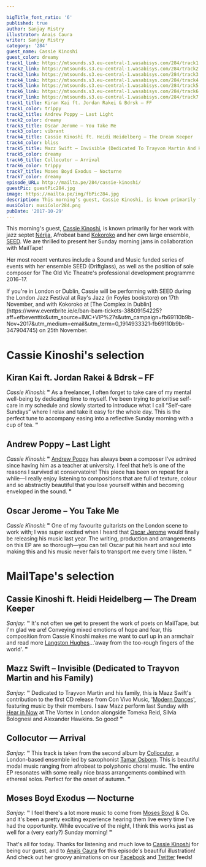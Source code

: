 ```yaml
---

bigTitle_font_ratio: '6'
published: true
author: Sanjay Mistry
illustrator: Anais Caura
writer: Sanjay Mistry
category: '284'
guest_name: Cassie Kinoshi
guest_color: dreamy
track1_link: https://mtsounds.s3.eu-central-1.wasabisys.com/284/track1.mp3
track2_link: https://mtsounds.s3.eu-central-1.wasabisys.com/284/track2.mp3
track3_link: https://mtsounds.s3.eu-central-1.wasabisys.com/284/track3.mp3
track4_link: https://mtsounds.s3.eu-central-1.wasabisys.com/284/track4.mp3
track5_link: https://mtsounds.s3.eu-central-1.wasabisys.com/284/track5.mp3
track6_link: https://mtsounds.s3.eu-central-1.wasabisys.com/284/track6.mp3
track7_link: https://mtsounds.s3.eu-central-1.wasabisys.com/284/track7.mp3
track1_title: Kiran Kai ft. Jordan Rakei & Bdrsk – FF
track1_color: trippy
track2_title: Andrew Poppy – Last Light
track2_color: dreamy
track3_title: Oscar Jerome – You Take Me
track3_color: vibrant
track4_title: Cassie Kinoshi ft. Heidi Heidelberg – The Dream Keeper
track4_color: bliss
track5_title: Mazz Swift – Invisible (Dedicated To Trayvon Martin And His Family)
track5_color: dreamy
track6_title: Collocutor – Arrival
track6_color: trippy
track7_title: Moses Boyd Exodus – Nocturne
track7_color: dreamy
episode_URL: http://mailta.pe/284/cassie-kinoshi/
guestPic: guestPic284.jpg
image: https://mailta.pe/img/fbPic284.jpg
description: This morning’s guest, Cassie Kinoshi, is known primarily for her work with jazz septet Nérija, Afrobeat band Kokoroko and her own large ensemble, SEED. We are thrilled to present her Sunday morning jams in collaboration with MailTape!
musiColor: musiColor284.png
pubDate: '2017-10-29'
---
```

This morning's guest, [Cassie Kinoshi](http://www.cassiekinoshi.com/), is known primarily for her work with jazz septet [Nérija](http://www.nerijamusic.com/), Afrobeat band [Kokoroko](https://www.facebook.com/kokorokomusic/?fref=ts) and her own large ensemble, [SEED](https://www.facebook.com/seedensemble/?fref=ts). We are thrilled to present her Sunday morning jams in collaboration with MailTape!
<p>Her most recent ventures include a Sound and Music funded series of events with her ensemble SEED (Driftglass), as well as the position of sole composer for The Old Vic Theatre's professional development programme 2016–17.
<p>If you're in London or Dublin, Cassie will be performing with SEED during the London Jazz Festival at Ray's Jazz (in Foyles bookstore) on 17th November, and with Kokoroko at [The Complex in Dublin](https://www.eventbrite.ie/e/ban-bam-tickets-38809154225?aff=efbeventtix&utm_source=IMC+VIP%27s&utm_campaign=fb69110b9b-Nov+2017&utm_medium=email&utm_term=0_1914933321-fb69110b9b-347904745) on 25th November.


# Cassie Kinoshi's selection



## Kiran Kai ft. Jordan Rakei & Bdrsk – FF
_Cassie Kinoshi_: **"** As a freelancer, I often forget to take care of my mental well-being by dedicating time to myself. I’ve been trying to prioritise self-care in my schedule and slowly started to introduce what I call “Self-care Sundays” where I relax and take it easy for the whole day. This is the perfect tune to accompany easing into a reflective Sunday morning with a cup of tea. **"** 

## Andrew Poppy – Last Light
_Cassie Kinoshi_: **"** [Andrew Poppy](http://www.andrewpoppy.co.uk/Welcome.html) has always been a composer I’ve admired since having him as a teacher at university. I feel that he’s is one of the reasons I survived at conservatoire! This piece has been on repeat for a while—I really enjoy listening to compositions that are full of texture, colour and so abstractly beautiful that you lose yourself within and becoming enveloped in the sound. **"** 

## Oscar Jerome – You Take Me
_Cassie Kinoshi_: **"** One of my favourite guitarists on the London scene to work with; I was super excited when I heard that [Oscar Jerome](https://twitter.com/oscjerome) would finally be releasing his music last year. The writing, production and arrangements on this EP are so thorough—you can tell Oscar put his heart and soul into making this and his music never fails to transport me every time I listen. **"** 


# MailTape's selection

## Cassie Kinoshi ft. Heidi Heidelberg — The Dream Keeper
_Sanjay_: **"** It's not often we get to present the work of poets on MailTape, but I'm glad we are! Conveying mixed emotions of hope and fear, this composition from Cassie Kinoshi makes me want to curl up in an armchair and read more [Langston Hughes](https://en.wikipedia.org/wiki/Langston_Hughes)...'away from the too-rough fingers of the world'. **"** 

## Mazz Swift – Invisible (Dedicated to Trayvon Martin and his Family)
_Sanjay_: **"** Dedicated to Trayvon Martin and his family, this is Mazz Swift's contribution to the first CD release from Con Vivo Music, '[Modern Dances](https://soundcloud.com/convivomusic/sets/modern-dances)', featuring music by their members. I saw Mazz perform last Sunday with [Hear in Now](http://www.hearinnow.com/) at The Vortex in London alongside Tomeka Reid, Silvia Bolognesi and Alexander Hawkins. So good! **"** 

## Collocutor — Arrival
_Sanjay_: **"** This track is taken from the second album by [Collocutor](https://collocutor.uk/), a London-based ensemble led by saxophonist [Tamar Osborn](https://tamarosborn.com/). This is beautiful modal music ranging from afrobeat to polyphonic choral music. The entire EP resonates with some really nice brass arrangements combined with ethereal solos. Perfect for the onset of autumn. **"** 

## Moses Boyd Exodus — Nocturne
_Sanjay_: **"** I feel there's a lot more music to come from [Moses Boyd](http://www.mosesboyd.co.uk/) & Co. and it's been a pretty exciting experience hearing them live every time I've had the opportunity. While evocative of the night, I think this works just as well for a (very early?) Sunday morning! **"** 

That's all for today. Thanks for listening and much love to [Cassie Kinoshi](http://www.cassiekinoshi.com/) for being our guest, and to [Anaïs Caura](https://vimeo.com/anaismarthecaura) for this episode's beautiful illustration! And check out her groovy animations on our [Facebook](https://www.facebook.com/MailTape/) and [Twitter](https://twitter.com/MailTape) feeds!
